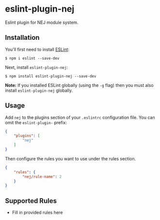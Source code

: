 # eslint-plugin-nej

Eslint plugin for NEJ module system.

## Installation

You'll first need to install [ESLint](http://eslint.org):

```
$ npm i eslint --save-dev
```

Next, install `eslint-plugin-nej`:

```
$ npm install eslint-plugin-nej --save-dev
```

**Note:** If you installed ESLint globally (using the `-g` flag) then you must also install `eslint-plugin-nej` globally.

## Usage

Add `nej` to the plugins section of your `.eslintrc` configuration file. You can omit the `eslint-plugin-` prefix:

```json
{
    "plugins": [
        "nej"
    ]
}
```


Then configure the rules you want to use under the rules section.

```json
{
    "rules": {
        "nej/rule-name": 2
    }
}
```

## Supported Rules

* Fill in provided rules here





